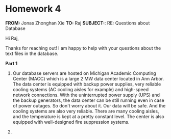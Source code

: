 # Homework 4

**FROM:** Jonas Zhonghan Xie
**TO:** Raj
**SUBJECT:**: RE: Questions about Database

Hi Raj,

Thanks for reaching out! I am happy to help with your questions about the text files in the database.

**Part 1**

1. Our database servers are hosted on Michigan Academic Computing Center (MACC) which is a large 2 MW data center located in Ann Arbor. The data center is equipped with backup power supplies, very reliable cooling systems (AC cooling aisles for example) and high-speed network connections. With the uninterrupted power supply (UPS) and the backup generators, the data center can be still running even in case of power outages. So don't worry about it. Our data will be safe. And the cooling systems are also very reliable. There are many cooling aisles, and the temperature is kept at a pretty constant level. The center is also equipped with well-designed fire suppression systems. 

2. 